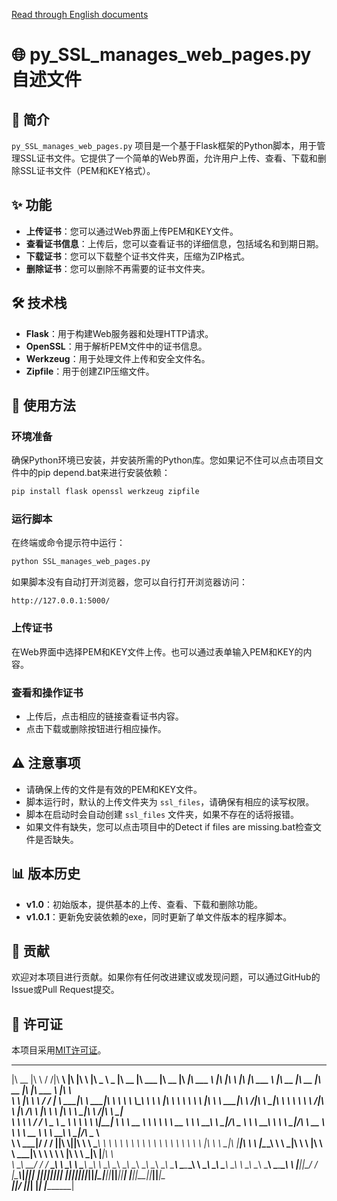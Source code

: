 <a href="https://github.com/wsxqyy/py_SSL_manages_web_pages.py/blob/main/en_README.md">Read through English documents</a>
# 🌐 py_SSL_manages_web_pages.py 自述文件

## 🚀 简介

`py_SSL_manages_web_pages.py` 项目是一个基于Flask框架的Python脚本，用于管理SSL证书文件。它提供了一个简单的Web界面，允许用户上传、查看、下载和删除SSL证书文件（PEM和KEY格式）。

## ✨ 功能

- **上传证书**：您可以通过Web界面上传PEM和KEY文件。
- **查看证书信息**：上传后，您可以查看证书的详细信息，包括域名和到期日期。
- **下载证书**：您可以下载整个证书文件夹，压缩为ZIP格式。
- **删除证书**：您可以删除不再需要的证书文件夹。

## 🛠️ 技术栈

- **Flask**：用于构建Web服务器和处理HTTP请求。
- **OpenSSL**：用于解析PEM文件中的证书信息。
- **Werkzeug**：用于处理文件上传和安全文件名。
- **Zipfile**：用于创建ZIP压缩文件。

## 📝 使用方法

### 环境准备

确保Python环境已安装，并安装所需的Python库。您如果记不住可以点击项目文件中的pip depend.bat来进行安装依赖：

```bash
pip install flask openssl werkzeug zipfile
```

### 运行脚本

在终端或命令提示符中运行：

```bash
python SSL_manages_web_pages.py
```

如果脚本没有自动打开浏览器，您可以自行打开浏览器访问：

```
http://127.0.0.1:5000/
```

### 上传证书

在Web界面中选择PEM和KEY文件上传。也可以通过表单输入PEM和KEY的内容。

### 查看和操作证书

- 上传后，点击相应的链接查看证书内容。
- 点击下载或删除按钮进行相应操作。

## ⚠️ 注意事项

- 请确保上传的文件是有效的PEM和KEY文件。
- 脚本运行时，默认的上传文件夹为 `ssl_files`，请确保有相应的读写权限。
- 脚本在启动时会自动创建 `ssl_files` 文件夹，如果不存在的话将报错。
- 如果文件有缺失，您可以点击项目中的Detect if files are missing.bat检查文件是否缺失。
## 📊 版本历史

- **v1.0**：初始版本，提供基本的上传、查看、下载和删除功能。
- **v1.0.1**：更新免安装依赖的exe，同时更新了单文件版本的程序脚本。 

## 🤝 贡献

欢迎对本项目进行贡献。如果你有任何改进建议或发现问题，可以通过GitHub的Issue或Pull Request提交。

## 📜 许可证

本项目采用[MIT许可证](LICENSE)。



 ________  ___    ___ ________   ________  ___       _____ ______   ________  ________   ________  ________  _______   ________  ___       __   _______   ________  ________  ________  ________  _______   ________      
|\   __  \|\  \  /  /|\   ____\ |\   ____\|\  \     |\   _ \  _   \|\   __  \|\   ___  \|\   __  \|\   ____\|\  ___ \ |\   ____\|\  \     |\  \|\  ___ \ |\   __  \|\   __  \|\   __  \|\   ____\|\  ___ \ |\   ____\     
\ \  \|\  \ \  \/  / | \  \___|_\ \  \___|\ \  \    \ \  \\\__\ \  \ \  \|\  \ \  \\ \  \ \  \|\  \ \  \___|\ \   __/|\ \  \___|\ \  \    \ \  \ \   __/|\ \  \|\ /\ \  \|\  \ \  \|\  \ \  \___|\ \   __/|\ \  \___|_    
 \ \   ____\ \    / / \ \_____  \\ \_____  \ \  \    \ \  \\|__| \  \ \   __  \ \  \\ \  \ \   __  \ \  \  __\ \  \_|/_\ \_____  \ \  \  __\ \  \ \  \_|/_\ \   __  \ \   ____\ \   __  \ \  \  __\ \  \_|/_\ \_____  \   
  \ \  \___|\/  /  /   \|____|\  \\|____|\  \ \  \____\ \  \    \ \  \ \  \ \  \ \  \\ \  \ \  \ \  \ \  \|\  \ \  \_|\ \|____|\  \ \  \|\__\_\  \ \  \_|\ \ \  \|\  \ \  \___|\ \  \ \  \ \  \|\  \ \  \_|\ \|____|\  \  
   \ \__\ __/  / /       ____\_\  \ ____\_\  \ \_______\ \__\    \ \__\ \__\ \__\ \__\\ \__\ \__\ \__\ \_______\ \_______\____\_\  \ \____________\ \_______\ \_______\ \__\    \ \__\ \__\ \_______\ \_______\____\_\  \ 
    \|__||\___/ /       |\_________\\_________\|_______|\|__|     \|__|\|__|\|__|\|__| \|__|\|__|\|__|\|_______|\|_______|\_________\|____________|\|_______|\|_______|\|__|     \|__|\|__|\|_______|\|_______|\_________\
         \|___|/        \|_________\|_________|                                                                          \|_________|                                                                         \|_________|
                                                                                                                                                                                                                          
                                                                                                                                                                                                                          
